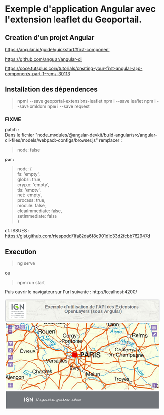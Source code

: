# Exemple d'application Angular avec l'extension leaflet du Geoportail.

## Creation d'un projet Angular

https://angular.io/guide/quickstart#first-component

https://github.com/angular/angular-cli

https://code.tutsplus.com/tutorials/creating-your-first-angular-app-components-part-1--cms-30113

## Installation des dépendences

>npm i --save geoportal-extensions-leaflet
>npm i --save leaflet
>npm i --save xmldom
>npm i --save request

### FIXME

patch :  
Dans le fichier "node_modules/@angular-devkit/build-angular/src/angular-cli-files/models/webpack-configs/browser.js" remplacer :
>node: false  

par :  
   >node: {  
            fs: 'empty',  
            global: true,  
            crypto: 'empty',  
            tls: 'empty',  
            net: 'empty',  
            process: true,  
            module: false,  
            clearImmediate: false,  
            setImmediate: false  
        }

cf. ISSUES : https://gist.github.com/niespodd/1fa82da6f8c901d1c33d2fcbb762947d

## Execution

> ng serve

ou

> npm run start

Puis ouvrir le navigateur sur l'url suivante : http://localhost:4200/

![Exemple Image](exemple.png)
